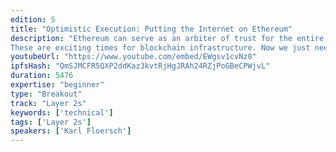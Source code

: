 ```yaml
---
edition: 5
title: "Optimistic Execution: Putting the Internet on Ethereum"
description: "Ethereum can serve as an arbiter of trust for the entire internet. To make this a reality we'll have to scale. Our best bet to scale is constructing a comprehensive layer 2.What do plasma, state channels, optimistic rollup, & ETH2 have in common? Optimistic execution! Or in other words, they each make inferences about future Ethereum state based on local information--think fork choice on top of a state machine. Using this concept we construct the Optimistic Virtual Machine (OVM), baking inference logic directly into wallet & application software. In this talk we discuss how the key role trust will play in the internet--from DeFi to timestamping--and how we can build the underlying infrastructure to support internet scale.
These are exciting times for blockchain infrastructure. Now we just need to solve identity & UBI -- easy!"
youtubeUrl: "https://www.youtube.com/embed/EWgsv1cvNz0"
ipfsHash: "QmSJMCFR5QXP2ddKaz3kvtRjHgJRAh24RZjPoGBeCPWjvL"
duration: 5476
expertise: "beginner"
type: "Breakout"
track: "Layer 2s"
keywords: ['technical']
tags: ['Layer 2s']
speakers: ['Karl Floersch']
---
```

